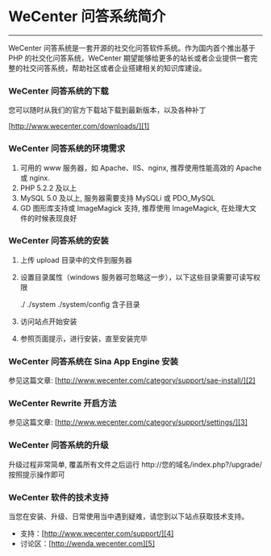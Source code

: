 # WeCenter 问答系统简介

---

WeCenter 问答系统是一套开源的社交化问答软件系统。作为国内首个推出基于 PHP 的社交化问答系统，WeCenter 期望能够给更多的站长或者企业提供一套完整的社交问答系统，帮助社区或者企业搭建相关的知识库建设。

### WeCenter 问答系统的下载

您可以随时从我们的官方下载站下载到最新版本，以及各种补丁

[http://www.wecenter.com/downloads/][1]

### WeCenter 问答系统的环境需求

 1. 可用的 www 服务器，如 Apache、IIS、nginx, 推荐使用性能高效的 Apache 或 nginx.
 2. PHP 5.2.2 及以上
 3. MySQL 5.0 及以上, 服务器需要支持 MySQLi 或 PDO_MySQL
 4. GD 图形库支持或 ImageMagick 支持, 推荐使用 ImageMagick, 在处理大文件的时候表现良好

### WeCenter 问答系统的安装

 1. 上传 upload 目录中的文件到服务器
 2. 设置目录属性（windows 服务器可忽略这一步），以下这些目录需要可读写权限

    ./
    ./system
    ./system/config 含子目录

 3. 访问站点开始安装
 4. 参照页面提示，进行安装，直至安装完毕

### WeCenter 问答系统在 Sina App Engine 安装

参见这篇文章: [http://www.wecenter.com/category/support/sae-install/][2]

### WeCenter Rewrite 开启方法

参见这篇文章: [http://www.wecenter.com/category/support/settings/][3]

### WeCenter 问答系统的升级

升级过程非常简单, 覆盖所有文件之后运行 http://您的域名/index.php?/upgrade/ 按照提示操作即可

### WeCenter 软件的技术支持

当您在安装、升级、日常使用当中遇到疑难，请您到以下站点获取技术支持。

 - 支持：[http://www.wecenter.com/support/][4]
 - 讨论区：[http://wenda.wecenter.com][5]



[1]: http://www.wecenter.com/downloads/
[2]: http://www.wecenter.com/category/support/sae-install/
[3]: http://www.wecenter.com/category/support/settings/
[4]: http://www.wecenter.com/support/
[5]: http://wenda.wecenter.com


